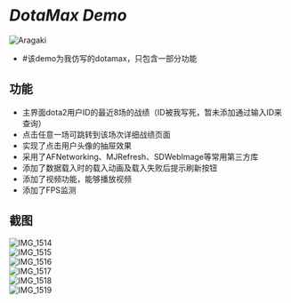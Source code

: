 
***DotaMax Demo***
==============
![Aragaki](https://github.com/CoolerTing/Demo/blob/master/aragaki.png)</br>
* #该demo为我仿写的dotamax，只包含一部分功能</br>
## 功能
* 主界面dota2用户ID的最近8场的战绩（ID被我写死，暂未添加通过输入ID来查询）
* 点击任意一场可跳转到该场次详细战绩页面
* 实现了点击用户头像的抽屉效果
* 采用了AFNetworking、MJRefresh、SDWebImage等常用第三方库
* 添加了数据载入时的载入动画及载入失败后提示刷新按钮
* 添加了视频功能，能够播放视频
* 添加了FPS监测
## 截图
![IMG_1514](https://github.com/CoolerTing/Demo/blob/master/IMG_1514.png)</br>
![IMG_1515](https://github.com/CoolerTing/Demo/blob/master/IMG_1515.png)</br>
![IMG_1516](https://github.com/CoolerTing/Demo/blob/master/IMG_1516.png)</br>
![IMG_1517](https://github.com/CoolerTing/Demo/blob/master/IMG_1517.png)</br>
![IMG_1518](https://github.com/CoolerTing/Demo/blob/master/IMG_1518.png)</br>
![IMG_1519](https://github.com/CoolerTing/Demo/blob/master/IMG_1519.png)</br>
